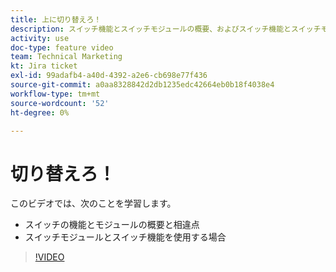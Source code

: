 ```yaml
---
title: 上に切り替えろ！
description: スイッチ機能とスイッチモジュールの概要、およびスイッチ機能とスイッチモジュールを使用するタイミングについては、 [!DNL Adobe Workfront Fusion].
activity: use
doc-type: feature video
team: Technical Marketing
kt: Jira ticket
exl-id: 99adafb4-a40d-4392-a2e6-cb698e77f436
source-git-commit: a0aa8328842d2db1235edc42664eb0b18f4038e4
workflow-type: tm+mt
source-wordcount: '52'
ht-degree: 0%

---
```


# 切り替えろ！

このビデオでは、次のことを学習します。

* スイッチの機能とモジュールの概要と相違点
* スイッチモジュールとスイッチ機能を使用する場合

>[!VIDEO](https://video.tv.adobe.com/v/335288/?quality=12)
